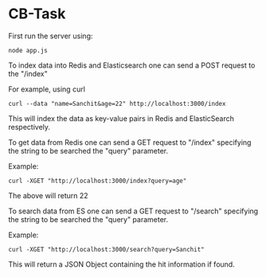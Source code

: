 # CB-Task

First run the server using:
```
node app.js
```

To index data into Redis and Elasticsearch one can send a POST request to the "/index"

For example, using curl
```
curl --data "name=Sanchit&age=22" http://localhost:3000/index
```
This will index the data as key-value pairs in Redis and ElasticSearch respectively.

To get data from Redis one can send a GET request to "/index" specifying the string to be searched the "query" parameter.

Example:
```
curl -XGET "http://localhost:3000/index?query=age"
```
The above will return 22

To search data from ES one can send a GET request to "/search" specifying the string to be searched the "query" parameter.

Example:
```
curl -XGET "http://localhost:3000/search?query=Sanchit"
```

This will return a JSON Object containing the hit information if found.
